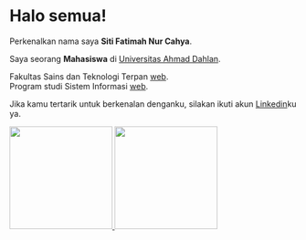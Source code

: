 # Halo semua! 

Perkenalkan nama saya **Siti Fatimah Nur Cahya**.<br>

Saya seorang **Mahasiswa** di [Universitas Ahmad Dahlan](https://uad.ac.id/).<br>

Fakultas Sains dan Teknologi Terpan [web](https://fast.uad.ac.id/). <br>
Program studi Sistem Informasi [web](https://is.uad.ac.id/).

Jika kamu tertarik untuk berkenalan denganku, silakan ikuti akun [Linkedin](https://www.linkedin.com/in/siti-fatimah-5989862b1)ku ya.

<p align="left">
<a href="https://github.com/fatimah-40">
  <img height="180em" src="https://github-readme-stats-eight-theta.vercel.app/api?username=penuliscode&show_icons=true&theme=algolia&include_all_commits=true&count_private=true"/>
  <img height="180em" src="https://github-readme-stats-eight-theta.vercel.app/api/top-langs/?username=penuliscode&layout=compact&theme=algolia"/>
</a>
</p>
